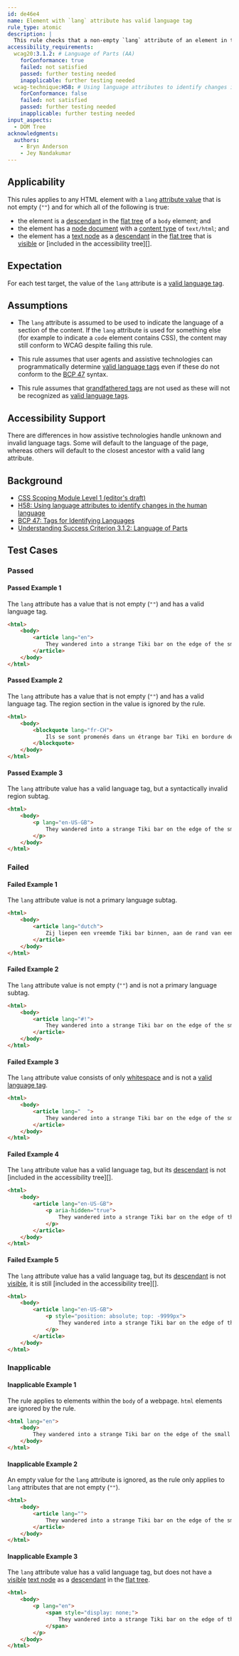 ```yaml
---
id: de46e4
name: Element with `lang` attribute has valid language tag
rule_type: atomic
description: |
  This rule checks that a non-empty `lang` attribute of an element in the page body has a language tag with a known primary language subtag.
accessibility_requirements:
  wcag20:3.1.2: # Language of Parts (AA)
    forConformance: true
    failed: not satisfied
    passed: further testing needed
    inapplicable: further testing needed
  wcag-technique:H58: # Using language attributes to identify changes in the human language
    forConformance: false
    failed: not satisfied
    passed: further testing needed
    inapplicable: further testing needed
input_aspects:
  - DOM Tree
acknowledgments:
  authors:
    - Bryn Anderson
    - Jey Nandakumar
---
```


## Applicability

This rules applies to any HTML element with a `lang` [attribute value][] that is not empty (`""`) and for which all of the following is true:

- the element is a [descendant][] in the [flat tree][] of a `body` element; and
- the element has a [node document][] with a [content type][] of `text/html`; and
- the element has a [text node][] as a [descendant][] in the [flat tree][] that is [visible][] or [included in the accessibility tree][].

## Expectation

For each test target, the value of the `lang` attribute is a [valid language tag][].

## Assumptions

- The `lang` attribute is assumed to be used to indicate the language of a section of the content. If the `lang` attribute is used for something else (for example to indicate a `code` element contains CSS), the content may still conform to WCAG despite failing this rule.

- This rule assumes that user agents and assistive technologies can programmatically determine [valid language tags](#valid-language-tag) even if these do not conform to the [BCP 47][] syntax.

- This rule assumes that [grandfathered tags][] are not used as these will not be recognized as [valid language tags](#valid-language-tag).

## Accessibility Support

There are differences in how assistive technologies handle unknown and invalid language tags. Some will default to the language of the page, whereas others will default to the closest ancestor with a valid lang attribute.

## Background

- [CSS Scoping Module Level 1 (editor's draft)](https://drafts.csswg.org/css-scoping/)
- [H58: Using language attributes to identify changes in the human language](https://www.w3.org/WAI/WCAG21/Techniques/html/H58)
- [BCP 47: Tags for Identifying Languages](https://www.ietf.org/rfc/bcp/bcp47.txt)
- [Understanding Success Criterion 3.1.2: Language of Parts](https://www.w3.org/WAI/WCAG21/Understanding/language-of-parts)

## Test Cases

### Passed

#### Passed Example 1

The `lang` attribute has a value that is not empty (`""`) and has a valid language tag.

```html
<html>
	<body>
		<article lang="en">
			They wandered into a strange Tiki bar on the edge of the small beach town.
		</article>
	</body>
</html>
```

#### Passed Example 2

The `lang` attribute has a value that is not empty (`""`) and has a valid language tag. The region section in the value is ignored by the rule.

```html
<html>
	<body>
		<blockquote lang="fr-CH">
			Ils se sont promenés dans un étrange bar Tiki en bordure de la petite ville balnéaire.
		</blockquote>
	</body>
</html>
```

#### Passed Example 3

The `lang` attribute value has a valid language tag, but a syntactically invalid region subtag.

```html
<html>
	<body>
		<p lang="en-US-GB">
			They wandered into a strange Tiki bar on the edge of the small beach town.
		</p>
	</body>
</html>
```

### Failed

#### Failed Example 1

The `lang` attribute value is not a primary language subtag.

```html
<html>
	<body>
		<article lang="dutch">
			Zij liepen een vreemde Tiki bar binnen, aan de rand van een dorpje aan het strand.
		</article>
	</body>
</html>
```

#### Failed Example 2

The `lang` attribute value is not empty (`""`) and is not a primary language subtag.

```html
<html>
	<body>
		<article lang="#!">
			They wandered into a strange Tiki bar on the edge of the small beach town.
		</article>
	</body>
</html>
```

#### Failed Example 3

The `lang` attribute value consists of only [whitespace][] and is not a [valid language tag][].

```html
<html>
	<body>
		<article lang="  ">
			They wandered into a strange Tiki bar on the edge of the small beach town.
		</article>
	</body>
</html>
```

#### Failed Example 4

The `lang` attribute value has a valid language tag, but its [descendant][] is not [included in the accessibility tree][].

```html
<html>
	<body>
		<article lang="en-US-GB">
			<p aria-hidden="true">
				They wandered into a strange Tiki bar on the edge of the small beach town.
			</p>
		</article>
	</body>
</html>
```

#### Failed Example 5

The `lang` attribute value has a valid language tag, but its [descendant][] is not [visible][], it is still [included in the accessibility tree][].

```html
<html>
	<body>
		<article lang="en-US-GB">
			<p style="position: absolute; top: -9999px">
				They wandered into a strange Tiki bar on the edge of the small beach town.
			</p>
		</article>
	</body>
</html>
```

### Inapplicable

#### Inapplicable Example 1

The rule applies to elements within the `body` of a webpage. `html` elements are ignored by the rule.

```html
<html lang="en">
	<body>
		They wandered into a strange Tiki bar on the edge of the small beach town.
	</body>
</html>
```

#### Inapplicable Example 2

An empty value for the `lang` attribute is ignored, as the rule only applies to `lang` attributes that are not empty (`""`).

```html
<html>
	<body>
		<article lang="">
			They wandered into a strange Tiki bar on the edge of the small beach town.
		</article>
	</body>
</html>
```

#### Inapplicable Example 3

The `lang` attribute value has a valid language tag, but does not have a [visible][] [text node][] as a [descendant][] in the [flat tree][].

```html
<html>
	<body>
		<p lang="en">
			<span style="display: none;">
				They wandered into a strange Tiki bar on the edge of the small beach town.
			</span>
		</p>
	</body>
</html>
```

[node document]: https://dom.spec.whatwg.org/#concept-node-document
[content type]: https://dom.spec.whatwg.org/#concept-document-content-type
[descendant]: https://dom.spec.whatwg.org/#concept-tree-descendant
[flat tree]: https://drafts.csswg.org/css-scoping/#flat-tree
[grandfathered tags]: https://tools.ietf.org/html/bcp47#section-2.2.8
[bcp 47]: https://tools.ietf.org/html/bcp47#section-2.1
[valid language tag]: #valid-language-tag
[whitespace]: #whitespace 'Definition of Whitespace'
[visible]: #visible 'Definition of visible'
[text node]: https://dom.spec.whatwg.org/#text
[descendant]: https://dom.spec.whatwg.org/#concept-tree-descendant
[attribute value]: #attribute-value 'Definition of Attribute Value'
